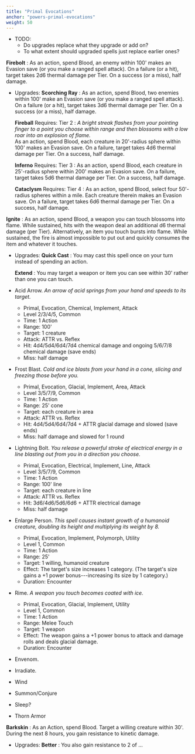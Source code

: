 ```yaml
---
title: "Primal Evocations"
anchor: "powers-primal-evocations"
weight: 50
---
```


- TODO:
  - Do upgrades replace what they upgrade or add on?
  - To what extent should upgraded spells just replace earlier ones?

**Firebolt**
: As an action, spend Blood, an enemy within 100' makes an Evasion save (or you make a ranged spell attack). On a failure (or a hit), target takes 2d6 thermal damage per Tier. On a success (or a miss), half damage.
  - Upgrades:
    **Scorching Ray**
    : As an action, spend Blood, two enemies within 100' make an Evasion save (or you make a ranged spell attack). On a failure (or a hit), target takes 3d6 thermal damage per Tier. On a success (or a miss), half damage.

    **Fireball** Requires: Tier 2
    : *A bright streak flashes from your pointing finger to a point you choose within range and then blossoms with a low roar into an explosion of flame.* <br/>As an action, spend Blood, each creature in 20'-radius sphere within 100' makes an Evasion save. On a failure, target takes 4d6 thermal damage per Tier. On a success, half damage.

    **Inferno** Requires: Tier 3
    : As an action, spend Blood, each creature in 25'-radius sphere within 200' makes an Evasion save. On a failure, target takes 5d6 thermal damage per Tier. On a success, half damage.

    **Cataclysm** Requires: Tier 4
    : As an action, spend Blood, select four 50'-radius spheres within a mile. Each creature therein makes an Evasion save. On a failure, target takes 6d6 thermal damage per Tier. On a success, half damage.

**Ignite**
: As an action, spend Blood, a weapon you can touch blossoms into flame. While sustained, hits with the weapon deal an additional d6 thermal damage (per Tier). Alternatively, an item you touch bursts into flame. While sustained, the fire is almost impossible to put out and quickly consumes the item and whatever it touches.
  - Upgrades:
    **Quick Cast**
    : You may cast this spell once on your turn instead of spending an action.

    **Extend**
    : You may target a weapon or item you can see within 30' rather than one you can touch.

- Acid Arrow. *An arrow of acid springs from your hand and speeds to its target.*
  - Primal, Evocation, Chemical, Implement, Attack
  - Level 2/3/4/5, Common
  - Time: 1 Action
  - Range: 100'
  - Target: 1 creature
  - Attack: ATTR vs. Reflex
  - Hit: 4d4/5d4/6d4/7d4 chemical damage and ongoing 5/6/7/8 chemical damage (save ends)
  - Miss: half damage
- Frost Blast. *Cold and ice blasts from your hand in a cone, slicing and freezing those before you.*
  - Primal, Evocation, Glacial, Implement, Area, Attack
  - Level 3/5/7/9, Common
  - Time: 1 Action
  - Range: 25' cone
  - Target: each creature in area
  - Attack: ATTR vs. Reflex
  - Hit: 4d4/5d4/6d4/7d4 + ATTR glacial damage and slowed (save ends)
  - Miss: half damage and slowed for 1 round
- Lightning Bolt. *You release a powerful stroke of electrical energy in a line blasting out from you in a direction you choose.*
  - Primal, Evocation, Electrical, Implement, Line, Attack
  - Level 3/5/7/9, Common
  - Time: 1 Action
  - Range: 100' line
  - Target: each creature in line
  - Attack: ATTR vs. Reflex
  - Hit: 3d6/4d6/5d6/6d6 + ATTR electrical damage
  - Miss: half damage
- Enlarge Person. *This spell causes instant growth of a humanoid creature, doubling its height and multiplying its weight by 8.*
  - Primal, Evocation, Implement, Polymorph, Utility
  - Level 1, Common
  - Time: 1 Action
  - Range: 25'
  - Target: 1 willing, humanoid creature
  - Effect: The target's size increases 1 category. (The target's size gains a +1 power bonus---increasing its size by 1 category.)
  - Duration: Encounter
- Rime. *A weapon you touch becomes coated with ice.*
  - Primal, Evocation, Glacial, Implement, Utility
  - Level 1, Common
  - Time: 1 Action
  - Range: Melee Touch
  - Target: 1 weapon
  - Effect: The weapon gains a +1 power bonus to attack and damage rolls and deals glacial damage.
  - Duration: Encounter
- Envenom.
- Irradiate.
- Wind
- Summon/Conjure
- Sleep?
- Thorn Armor

**Barkskin**
: As an Action, spend Blood. Target a willing creature within 30'. During the next 8 hours, you gain resistance to kinetic damage.
  - Upgrades:
    **Better**
    : You also gain resistance to 2 of ...
